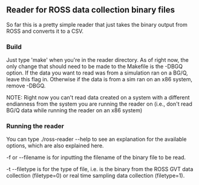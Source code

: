 ## Reader for ROSS data collection binary files

So far this is a pretty simple reader that just takes the binary output from 
ROSS and converts it to a CSV.

### Build

Just type 'make' when you're in the reader directory.  As of right now, the only 
change that should need to be made to the Makefile is the -DBGQ option.
If the data you want to read was from a simulation ran on a BG/Q, leave this 
flag in.  Otherwise if the data is from a sim ran on an x86 system, remove -DBGQ. 

NOTE: Right now you can't read data created on a system with a different endianness
from the system you are running the reader on (i.e., don't read BG/Q data while
running the reader on an x86 system)


### Running the reader

You can type ./ross-reader --help to see an explanation for the available 
options, which are also explained here. 

-f or --filename is for inputting the filename of the binary file to be read.

-t --filetype is for the type of file, i.e. is the binary from the ROSS GVT data
collection (filetype=0) or real time sampling data collection (filetype=1).

